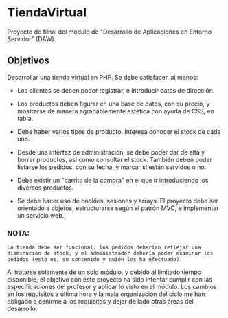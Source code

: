 # TiendaVirtual

Proyecto de filnal del módulo de "Desarrollo de Aplicaciones en Entorno Servidor" (DAW).

## Objetivos

Desarrollar una tienda virtual en PHP. Se debe satisfacer, al menos:

- Los clientes se deben poder registrar, e introducir datos de dirección.

- Los productos deben figurar en una base de datos, con su precio, y mostrarse de manera agradablemente estética con ayuda de CSS, en tabla.

- Debe haber varios tipos de producto. Interesa conocer el stock de cada uno.

- Desde una interfaz de administración, se debe poder dar de alta y borrar productos, así como consultar el stock. También deben poder listarse los pedidos, con su fecha, y marcar si están servidos o no.

- Debe existir un "carrito de la compra" en el que ir introduciendo los diversos productos.

- Se debe hacer uso de cookies, sesiones y arrays. El proyecto debe ser orientado a objetos, estructurarse según el patrón MVC, e implementar un servicio web.

### NOTA:
 `
 La tienda debe ser funcional; los pedidos deberían reflejar una disminución de stock,
 y el administrador debería poder examinar los pedidos (esto es, su contenido y quién los ha efectuado).
 `
  

Al tratarse solamente de un solo módulo, y debido al limitado tiempo disponible, el objetivo con éste proyecto ha sido intentar cumplir con las especificaciones del profesor y aplicar lo visto en el módulo. Los cambios en los requisitos a última hora y la mala organización del ciclo me han obligado a ceñirme a los requisitos y dejar de lado otras áreas del desarrollo.
